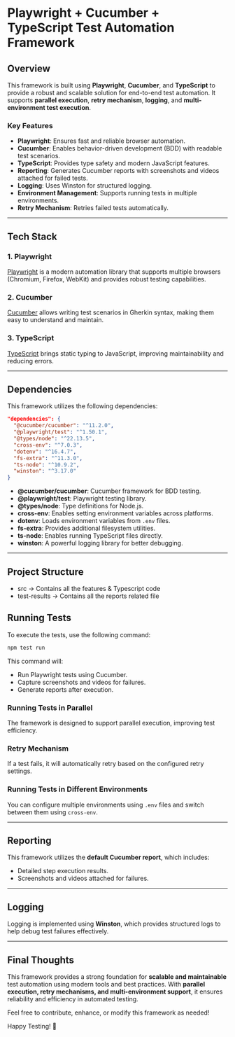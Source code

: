# Playwright + Cucumber + TypeScript Test Automation Framework

## Overview
This framework is built using **Playwright**, **Cucumber**, and **TypeScript** to provide a robust and scalable solution for end-to-end test automation. It supports **parallel execution**, **retry mechanism**, **logging**, and **multi-environment test execution**.

### Key Features
- **Playwright**: Ensures fast and reliable browser automation.
- **Cucumber**: Enables behavior-driven development (BDD) with readable test scenarios.
- **TypeScript**: Provides type safety and modern JavaScript features.
- **Reporting**: Generates Cucumber reports with screenshots and videos attached for failed tests.
- **Logging**: Uses Winston for structured logging.
- **Environment Management**: Supports running tests in multiple environments.
- **Retry Mechanism**: Retries failed tests automatically.

---

## Tech Stack
### 1. Playwright
[Playwright](https://playwright.dev/) is a modern automation library that supports multiple browsers (Chromium, Firefox, WebKit) and provides robust testing capabilities.

### 2. Cucumber
[Cucumber](https://cucumber.io/) allows writing test scenarios in Gherkin syntax, making them easy to understand and maintain.

### 3. TypeScript
[TypeScript](https://www.typescriptlang.org/) brings static typing to JavaScript, improving maintainability and reducing errors.

---

## Dependencies
This framework utilizes the following dependencies:

```json
"dependencies": {
  "@cucumber/cucumber": "^11.2.0",
  "@playwright/test": "^1.50.1",
  "@types/node": "^22.13.5",
  "cross-env": "^7.0.3",
  "dotenv": "^16.4.7",
  "fs-extra": "^11.3.0",
  "ts-node": "^10.9.2",
  "winston": "^3.17.0"
}
```

- **@cucumber/cucumber**: Cucumber framework for BDD testing.
- **@playwright/test**: Playwright testing library.
- **@types/node**: Type definitions for Node.js.
- **cross-env**: Enables setting environment variables across platforms.
- **dotenv**: Loads environment variables from `.env` files.
- **fs-extra**: Provides additional filesystem utilities.
- **ts-node**: Enables running TypeScript files directly.
- **winston**: A powerful logging library for better debugging.

---

## Project Structure
* src -> Contains all the features & Typescript code
* test-results -> Contains all the reports related file

## Running Tests
To execute the tests, use the following command:

```sh
npm test run
```

This command will:
- Run Playwright tests using Cucumber.
- Capture screenshots and videos for failures.
- Generate reports after execution.

### Running Tests in Parallel
The framework is designed to support parallel execution, improving test efficiency.

### Retry Mechanism
If a test fails, it will automatically retry based on the configured retry settings.

### Running Tests in Different Environments
You can configure multiple environments using `.env` files and switch between them using `cross-env`.

---

## Reporting
This framework utilizes the **default Cucumber report**, which includes:
- Detailed step execution results.
- Screenshots and videos attached for failures.

---

## Logging
Logging is implemented using **Winston**, which provides structured logs to help debug test failures effectively.

---

## Final Thoughts
This framework provides a strong foundation for **scalable and maintainable** test automation using modern tools and best practices. With **parallel execution, retry mechanisms, and multi-environment support**, it ensures reliability and efficiency in automated testing.

Feel free to contribute, enhance, or modify this framework as needed!

Happy Testing! 🚀

